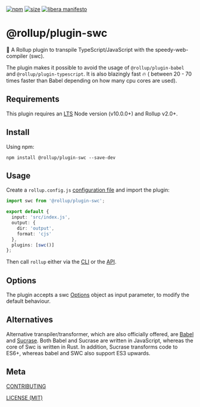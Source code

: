 [npm]: https://img.shields.io/npm/v/@rollup/plugin-swc
[npm-url]: https://www.npmjs.com/package/@rollup/plugin-swc
[size]: https://packagephobia.now.sh/badge?p=@rollup/plugin-swc
[size-url]: https://packagephobia.now.sh/result?p=@rollup/plugin-swc

[![npm][npm]][npm-url]
[![size][size]][size-url]
[![libera manifesto](https://img.shields.io/badge/libera-manifesto-lightgrey.svg)](https://liberamanifesto.com)

# @rollup/plugin-swc

🍣 A Rollup plugin to transpile TypeScript/JavaScript with the speedy-web-compiler (swc).

The plugin makes it possible to avoid the usage of `@rollup/plugin-babel` and `@rollup/plugin-typescript`.
It is also blazingly fast 🔥 ( between 20 - 70 times faster than Babel depending on how many cpu cores are used).

## Requirements

This plugin requires an [LTS](https://github.com/nodejs/Release) Node version (v10.0.0+) and Rollup v2.0+.

## Install

Using npm:

```console
npm install @rollup/plugin-swc --save-dev
```

## Usage

Create a `rollup.config.js` [configuration file](https://www.rollupjs.org/guide/en/#configuration-files) and import the plugin:

```typescript
import swc from '@rollup/plugin-swc';

export default {
  input: 'src/index.js',
  output: {
    dir: 'output',
    format: 'cjs'
  },
  plugins: [swc()]
};
```

Then call `rollup` either via the [CLI](https://www.rollupjs.org/guide/en/#command-line-reference) or the [API](https://www.rollupjs.org/guide/en/#javascript-api).

## Options

The plugin accepts a swc [Options](https://swc.rs/docs/configuration/swcrc) object as input parameter,
to modify the default behaviour.

## Alternatives

Alternative transpiler/transformer, which are also officially offered, are [Babel](https://www.npmjs.com/package/@rollup/plugin-babel) and [Sucrase](https://www.npmjs.com/package/@rollup/plugin-sucrase).
Both Babel and Sucrase are written in JavaScript, whereas the core of Swc is written in Rust. In addition, Sucrase transforms code to ES6+, whereas babel and SWC also support ES3 upwards.

## Meta

[CONTRIBUTING](/.github/CONTRIBUTING.md)

[LICENSE (MIT)](/LICENSE)
